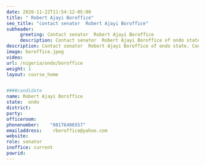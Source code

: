 ```yaml
---
date: 2020-11-22T11:54:12-05:00
title: " Robert Ajayi Boroffice"
seo_title: "contact senator  Robert Ajayi Boroffice"
subheader:
     greeting: Contact senator  Robert Ajayi Boroffice 
     description: Contact senator  Robert Ajayi Boroffice of ondo state. Contact information for senator  Robert Ajayi Boroffice includes email address, phone number, and mailing address.
description: Contact senator  Robert Ajayi Boroffice of ondo state. Contact information for senator  Robert Ajayi Boroffice includes email address, phone number, and mailing address.
image: boroffice.jpeg
video: 
url: /nigeria/ondo/boroffice
weight: 1
layout: course_home


####candidate
name: Robert Ajayi Boroffice
state:	ondo
district: 
party:	
officeroom:	
phonenumber:	"08176406557"
emailaddress:	 rboroffice@yahoo.com
website:	
role: senator
inoffice: current
powrid: 
---
```



